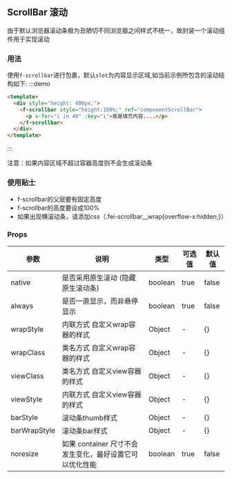 ## ScrollBar 滚动

由于默认浏览器滚动条极为丑陋切不同浏览器之间样式不统一，故封装一个滚动组件用于实现滚动

### 用法

使用`f-scrollbar`进行包裹，默认`slot`为内容显示区域,如当前示例所包含的滚动结构如下:
:::demo

```html
<template>
  <div style="height: 400px;">
    <f-scrollbar style="height:100%;" ref="componentScrollBar">
      <p v-for="i in 40" :key="i">我是填充内容....</p>
    </f-scrollbar>
  </div>
</template>
```

:::

注意：如果内容区域不超过容器高度则不会生成滚动条

### 使用贴士

- f-scrollbar的父层要有固定高度
- f-scrollbar的高度要设成100%
- 如果出现横滚动条，请添加css（.fei-scrollbar__wrap{overflow-x:hidden;}）

### Props

| 参数      | 说明    | 类型      | 可选值       | 默认值   |
|---------- |-------- |---------- |-------------  |-------- |
| native    | 是否采用原生滚动 (隐藏原生滚动条)  | boolean    | true | false   |
| always    | 是否一直显示，而非悬停显示  | boolean    | true | false   |
| wrapStyle    | 内联方式 自定义wrap容器的样式  | Object    | - | {}   |
| wrapClass    | 类名方式 自定义wrap容器的样式  | Object    | - | {}   |
| viewClass    | 类名方式 自定义view容器的样式  | Object    | - | {}   |
| viewStyle    | 内联方式 自定义view容器的样式  | Object    | - | {}   |
| barStyle    | 滚动条thumb样式  | Object    | - | {}   |
| barWrapStyle    | 滚动条bar样式  | Object    | - | {}   |
| noresize    | 如果 container 尺寸不会发生变化，最好设置它可以优化性能  | boolean    | true | false   |


